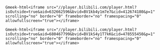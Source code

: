 `Gmeek-html<iframe src="//player.bilibili.com/player.html?isOutside=true&aid=632662596&bvid=BV1kb4y1m7e7&cid=412674180&p=1" scrolling="no" border="0" frameborder="no" framespacing="0" allowfullscreen="true"></iframe>`

`Gmeek-html<iframe src="//player.bilibili.com/player.html?isOutside=true&aid=680467799&bvid=BV1kS4y1T7kK&cid=478555450&p=1" scrolling="no" border="0" frameborder="no" framespacing="0" allowfullscreen="true"></iframe>`